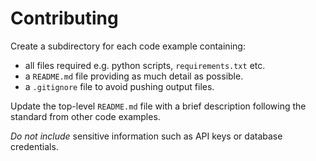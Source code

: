 # Contributing

Create a subdirectory for each code example containing:

- all files required e.g. python scripts, `requirements.txt` etc.
- a `README.md` file providing as much detail as possible.
- a `.gitignore` file to avoid pushing output files.

Update the top-level `README.md` file with a brief description following the standard from other code examples.

*Do not include* sensitive information such as API keys or database credentials.
